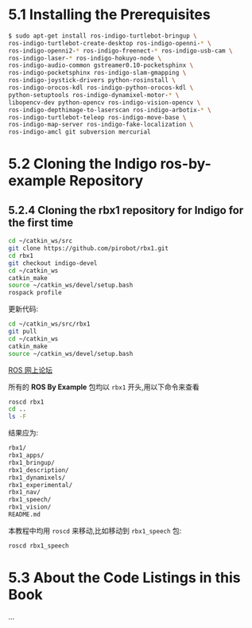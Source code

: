 # 5.1 Installing the Prerequisites
```bash
$ sudo apt-get install ros-indigo-turtlebot-bringup \
ros-indigo-turtlebot-create-desktop ros-indigo-openni-* \
ros-indigo-openni2-* ros-indigo-freenect-* ros-indigo-usb-cam \
ros-indigo-laser-* ros-indigo-hokuyo-node \
ros-indigo-audio-common gstreamer0.10-pocketsphinx \
ros-indigo-pocketsphinx ros-indigo-slam-gmapping \
ros-indigo-joystick-drivers python-rosinstall \
ros-indigo-orocos-kdl ros-indigo-python-orocos-kdl \
python-setuptools ros-indigo-dynamixel-motor-* \
libopencv-dev python-opencv ros-indigo-vision-opencv \
ros-indigo-depthimage-to-laserscan ros-indigo-arbotix-* \
ros-indigo-turtlebot-teleop ros-indigo-move-base \
ros-indigo-map-server ros-indigo-fake-localization \
ros-indigo-amcl git subversion mercurial
```

# 5.2 Cloning the Indigo ros-by-example Repository

## 5.2.4 Cloning the rbx1 repository for Indigo for the first time
```bash
cd ~/catkin_ws/src
git clone https://github.com/pirobot/rbx1.git
cd rbx1
git checkout indigo-devel
cd ~/catkin_ws
catkin_make
source ~/catkin_ws/devel/setup.bash
rospack profile
```

更新代码:

```bash
cd ~/catkin_ws/src/rbx1
git pull
cd ~/catkin_ws
catkin_make
source ~/catkin_ws/devel/setup.bash
```
[ROS 网上论坛](https://groups.google.com/forum/#!forum/ros-by-example)

所有的 **ROS By Example** 包均以 `rbx1` 开头,用以下命令来查看
```bash
roscd rbx1
cd ..
ls -F
```
结果应为:
```bash
rbx1/
rbx1_apps/
rbx1_bringup/
rbx1_description/
rbx1_dynamixels/
rbx1_experimental/
rbx1_nav/
rbx1_speech/
rbx1_vision/
README.md
```

本教程中均用 `roscd` 来移动,比如移动到 `rbx1_speech` 包:
```bash
roscd rbx1_speech
```

# 5.3 About the Code Listings in this Book

...
